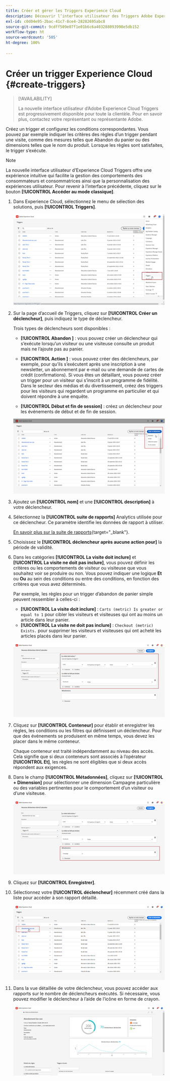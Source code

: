 ```yaml
---
title: Créer et gérer les Triggers Experience Cloud
description: Découvrir l’interface utilisateur des Triggers Adobe Experience Cloud
exl-id: c0d04e95-2bac-41c7-8ce4-28282695abc8
source-git-commit: 9cdff509e07f1e01b6c6a403288093998e5db152
workflow-type: ht
source-wordcount: '505'
ht-degree: 100%

---
```


# Créer un trigger Experience Cloud {#create-triggers}

>[!AVAILABILITY]
>
>La nouvelle interface utilisateur d’Adobe Experience Cloud Triggers est progressivement disponible pour toute la clientèle. Pour en savoir plus, contactez votre représentant ou représentante Adobe.

Créez un trigger et configurez les conditions correspondantes. Vous pouvez par exemple indiquer les critères des règles d’un trigger pendant une visite, comme des mesures telles que Abandon du panier ou des dimensions telles que le nom du produit. Lorsque les règles sont satisfaites, le trigger s’exécute.

>[!NOTE]
>
> La nouvelle interface utilisateur d’Experience Cloud Triggers offre une expérience intuitive qui facilite la gestion des comportements des consommateurs et consommatrices ainsi que la personnalisation des expériences utilisateur. Pour revenir à l’interface précédente, cliquez sur le bouton **[!UICONTROL Accéder au mode classique]**.

1. Dans Experience Cloud, sélectionnez le menu de sélection des solutions, puis **[!UICONTROL Triggers]**.

   ![](assets/triggers_7.png)

1. Sur la page d’accueil de Triggers, cliquez sur **[!UICONTROL Créer un déclencheur]**, puis indiquez le type de déclencheur.

   Trois types de déclencheurs sont disponibles :

   * **[!UICONTROL Abandon ]** : vous pouvez créer un déclencheur qui s’exécute lorsqu’un visiteur ou une visiteuse consulte un produit mais ne l’ajoute pas au panier.

   * **[!UICONTROL Action ]** : vous pouvez créer des déclencheurs, par exemple, pour qu’ils s’exécutent après une inscription à une newsletter, un abonnement par e-mail ou une demande de cartes de crédit (confirmations). Si vous êtes un détaillant, vous pouvez créer un trigger pour un visiteur qui s’inscrit à un programme de fidélité. Dans le secteur des médias et du divertissement, créez des triggers pour les visiteurs qui regardent un programme en particulier et qui doivent répondre à une enquête.

   * **[!UICONTROL Début et fin de session]** : créez un déclencheur pour les événements de début et de fin de session.

   ![](assets/triggers_1.png)

1. Ajoutez un **[!UICONTROL nom]** et une **[!UICONTROL description]** à votre déclencheur.

1. Sélectionnez la **[!UICONTROL suite de rapports]** Analytics utilisée pour ce déclencheur. Ce paramètre identifie les données de rapport à utiliser.

   [En savoir plus sur la suite de rapports](https://experienceleague.adobe.com/docs/analytics/admin/admin-tools/manage-report-suites/c-new-report-suite/t-create-a-report-suite.html?lang=fr){target="_blank"}.

1. Choisissez le **[!UICONTROL déclencheur après aucune action pour]** la période de validité.

1. Dans les catégories **[!UICONTROL La visite doit inclure]** et **[!UICONTROL La visite ne doit pas inclure]**, vous pouvez définir les critères ou les comportements de visiteur ou visiteuse que vous souhaitez voir se produire ou non. Vous pouvez indiquer une logique **Et** ou **Ou** au sein des conditions ou entre des conditions, en fonction des critères que vous avez déterminés.

   Par exemple, les règles pour un trigger d’abandon de panier simple peuvent ressembler à celles-ci :

   * **[!UICONTROL La visite doit inclure]** : `Carts (metric) Is greater or equal to 1` pour cibler les visiteurs et visiteuses qui ont au moins un article dans leur panier.
   * **[!UICONTROL La visite ne doit pas inclure]** : `Checkout (metric) Exists.` pour supprimer les visiteurs et visiteuses qui ont acheté les articles placés dans leur panier.

   ![](assets/triggers_2.png)

1. Cliquez sur **[!UICONTROL Conteneur]** pour établir et enregistrer les règles, les conditions ou les filtres qui définissent un déclencheur. Pour que des événements se produisent en même temps, vous devez les placer dans le même conteneur.

   Chaque conteneur est traité indépendamment au niveau des accès. Cela signifie que si deux conteneurs sont associés à l’opérateur **[!UICONTROL Et]**, les règles ne sont éligibles que si deux accès répondent aux exigences.

1. Dans le champ **[!UICONTROL Métadonnées]**, cliquez sur **[!UICONTROL + Dimension]** pour sélectionner une dimension Campagne particulière ou des variables pertinentes pour le comportement d’un visiteur ou d’une visiteuse.

   ![](assets/triggers_3.png)

1. Cliquez sur **[!UICONTROL Enregistrer]**.

1. Sélectionnez votre **[!UICONTROL déclencheur]** récemment créé dans la liste pour accéder à son rapport détaillé.

   ![](assets/triggers_4.png)

1. Dans la vue détaillée de votre déclencheur, vous pouvez accéder aux rapports sur le nombre de déclencheurs exécutés. Si nécessaire, vous pouvez modifier le déclencheur à l’aide de l’icône en forme de crayon.

   ![](assets/triggers_5.png)
